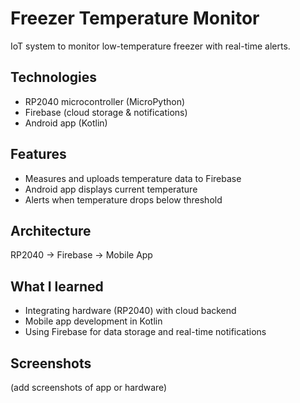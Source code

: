 # Freezer Temperature Monitor

IoT system to monitor low-temperature freezer with real-time alerts.

## Technologies
- RP2040 microcontroller (MicroPython)
- Firebase (cloud storage & notifications)
- Android app (Kotlin)

## Features
- Measures and uploads temperature data to Firebase
- Android app displays current temperature
- Alerts when temperature drops below threshold

## Architecture
RP2040 → Firebase → Mobile App

## What I learned
- Integrating hardware (RP2040) with cloud backend
- Mobile app development in Kotlin
- Using Firebase for data storage and real-time notifications

## Screenshots
(add screenshots of app or hardware)
